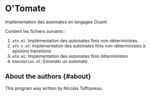 # O'Tomate
Implémentation des automates en langages Ocaml

Contient les fichiers suivants :

1. `afn.ml`: Implémentation des automates finis non-déterministes.
2. `afn-ε.ml`: Implémentation des automates finis non-déterministes à epsilons transitions
3. `afd.ml`: Implémentation des automates finis déterministes
4. `Emondation.ml`: Emonder un automate



About the authors                                                  {#about}
-----------------

This program was written by Nicolas Taffoureau.

